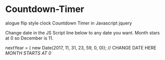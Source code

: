 # Countdown-Timer
alogue flip style clock
Countdown Timer in Javascript jquery


Change date in the JS Script line below to any date you want. Month stars at 0 so December is 11.

nextYear = ( new Date(2017, 11, 31, 23, 59, 0, 0));   // CHANGE DATE HERE *MONTH STARTS AT 0*

